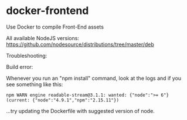 # docker-frontend
Use Docker to compile Front-End assets

All available NodeJS versions: https://github.com/nodesource/distributions/tree/master/deb

Troubleshooting:

Build error:

Whenever you run an "npm install" command, look at the logs and if you see something like this:
```shell
npm WARN engine readable-stream@3.1.1: wanted: {"node":">= 6"} (current: {"node":"4.9.1","npm":"2.15.11"})
```
...try updating the Dockerfile with suggested version of node.

